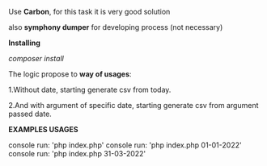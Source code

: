 Use **Carbon**, for this task it is very good solution

also **symphony dumper** for developing process (not necessary)

**Installing**

_composer install_

The logic propose to **way of usages**:

1.Without date, starting generate csv from today.

2.And with argument of specific date, starting generate csv from argument passed date.

**EXAMPLES USAGES**

console run: 'php index.php'
console run: 'php index.php 01-01-2022'
console run: 'php index.php 31-03-2022'

